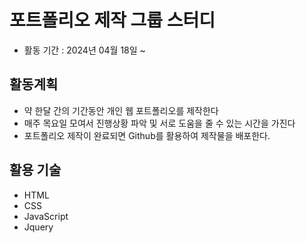 # 포트폴리오 제작 그룹 스터디
- 활동 기간 : 2024년 04월 18일 ~ 

## 활동계획
- 약 한달 간의 기간동안 개인 웹 포트폴리오를 제작한다
- 매주 목요일 모여서 진행상황 파악 및 서로 도움을 줄 수 있는 시간을 가진다
- 포트폴리오 제작이 완료되면 Github를 활용하여 제작물을 배포한다.

## 활용 기술
- HTML
- CSS
- JavaScript
- Jquery